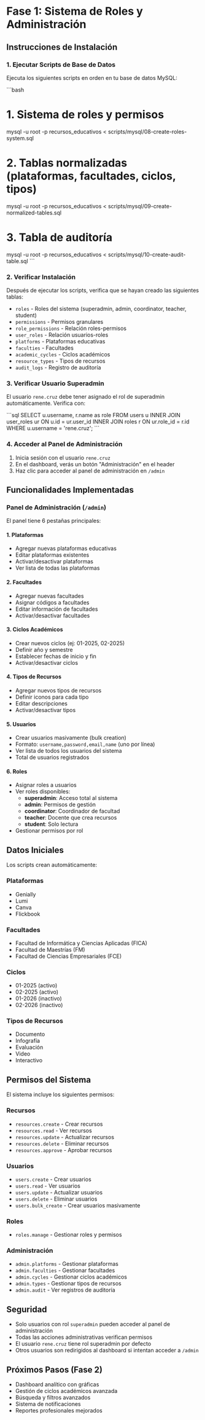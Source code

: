 # Fase 1: Sistema de Roles y Administración

## Instrucciones de Instalación

### 1. Ejecutar Scripts de Base de Datos

Ejecuta los siguientes scripts en orden en tu base de datos MySQL:

\`\`\`bash
# 1. Sistema de roles y permisos
mysql -u root -p recursos_educativos < scripts/mysql/08-create-roles-system.sql

# 2. Tablas normalizadas (plataformas, facultades, ciclos, tipos)
mysql -u root -p recursos_educativos < scripts/mysql/09-create-normalized-tables.sql

# 3. Tabla de auditoría
mysql -u root -p recursos_educativos < scripts/mysql/10-create-audit-table.sql
\`\`\`

### 2. Verificar Instalación

Después de ejecutar los scripts, verifica que se hayan creado las siguientes tablas:

- `roles` - Roles del sistema (superadmin, admin, coordinator, teacher, student)
- `permissions` - Permisos granulares
- `role_permissions` - Relación roles-permisos
- `user_roles` - Relación usuarios-roles
- `platforms` - Plataformas educativas
- `faculties` - Facultades
- `academic_cycles` - Ciclos académicos
- `resource_types` - Tipos de recursos
- `audit_logs` - Registro de auditoría

### 3. Verificar Usuario Superadmin

El usuario `rene.cruz` debe tener asignado el rol de superadmin automáticamente. Verifica con:

\`\`\`sql
SELECT u.username, r.name as role
FROM users u
INNER JOIN user_roles ur ON u.id = ur.user_id
INNER JOIN roles r ON ur.role_id = r.id
WHERE u.username = 'rene.cruz';
\`\`\`

### 4. Acceder al Panel de Administración

1. Inicia sesión con el usuario `rene.cruz`
2. En el dashboard, verás un botón "Administración" en el header
3. Haz clic para acceder al panel de administración en `/admin`

## Funcionalidades Implementadas

### Panel de Administración (`/admin`)

El panel tiene 6 pestañas principales:

#### 1. Plataformas
- Agregar nuevas plataformas educativas
- Editar plataformas existentes
- Activar/desactivar plataformas
- Ver lista de todas las plataformas

#### 2. Facultades
- Agregar nuevas facultades
- Asignar códigos a facultades
- Editar información de facultades
- Activar/desactivar facultades

#### 3. Ciclos Académicos
- Crear nuevos ciclos (ej: 01-2025, 02-2025)
- Definir año y semestre
- Establecer fechas de inicio y fin
- Activar/desactivar ciclos

#### 4. Tipos de Recursos
- Agregar nuevos tipos de recursos
- Definir iconos para cada tipo
- Editar descripciones
- Activar/desactivar tipos

#### 5. Usuarios
- Crear usuarios masivamente (bulk creation)
- Formato: `username,password,email,name` (uno por línea)
- Ver lista de todos los usuarios del sistema
- Total de usuarios registrados

#### 6. Roles
- Asignar roles a usuarios
- Ver roles disponibles:
  - **superadmin**: Acceso total al sistema
  - **admin**: Permisos de gestión
  - **coordinator**: Coordinador de facultad
  - **teacher**: Docente que crea recursos
  - **student**: Solo lectura
- Gestionar permisos por rol

## Datos Iniciales

Los scripts crean automáticamente:

### Plataformas
- Genially
- Lumi
- Canva
- Flickbook

### Facultades
- Facultad de Informática y Ciencias Aplicadas (FICA)
- Facultad de Maestrías (FM)
- Facultad de Ciencias Empresariales (FCE)

### Ciclos
- 01-2025 (activo)
- 02-2025 (activo)
- 01-2026 (inactivo)
- 02-2026 (inactivo)

### Tipos de Recursos
- Documento
- Infografía
- Evaluación
- Video
- Interactivo

## Permisos del Sistema

El sistema incluye los siguientes permisos:

### Recursos
- `resources.create` - Crear recursos
- `resources.read` - Ver recursos
- `resources.update` - Actualizar recursos
- `resources.delete` - Eliminar recursos
- `resources.approve` - Aprobar recursos

### Usuarios
- `users.create` - Crear usuarios
- `users.read` - Ver usuarios
- `users.update` - Actualizar usuarios
- `users.delete` - Eliminar usuarios
- `users.bulk_create` - Crear usuarios masivamente

### Roles
- `roles.manage` - Gestionar roles y permisos

### Administración
- `admin.platforms` - Gestionar plataformas
- `admin.faculties` - Gestionar facultades
- `admin.cycles` - Gestionar ciclos académicos
- `admin.types` - Gestionar tipos de recursos
- `admin.audit` - Ver registros de auditoría

## Seguridad

- Solo usuarios con rol `superadmin` pueden acceder al panel de administración
- Todas las acciones administrativas verifican permisos
- El usuario `rene.cruz` tiene rol superadmin por defecto
- Otros usuarios son redirigidos al dashboard si intentan acceder a `/admin`

## Próximos Pasos (Fase 2)

- Dashboard analítico con gráficas
- Gestión de ciclos académicos avanzada
- Búsqueda y filtros avanzados
- Sistema de notificaciones
- Reportes profesionales mejorados

